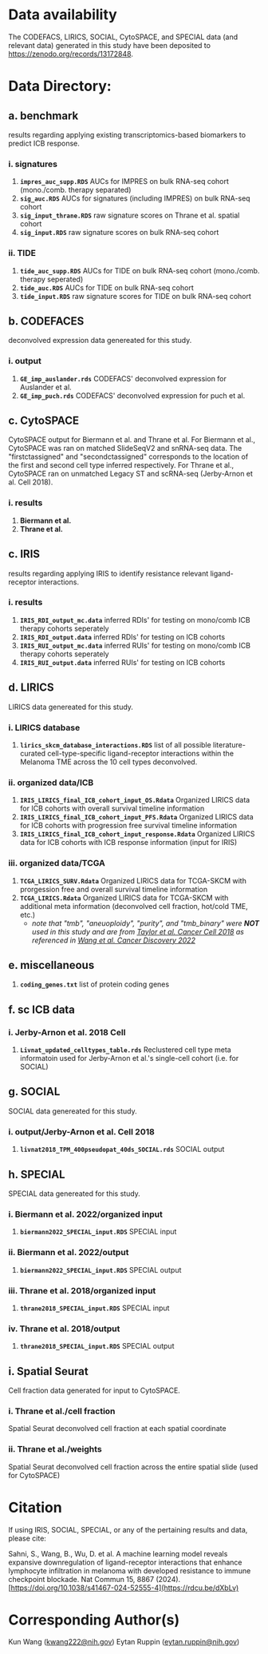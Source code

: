 # Data availability
The CODEFACS, LIRICS, SOCIAL, CytoSPACE, and SPECIAL data (and relevant data) generated in this study have been deposited to https://zenodo.org/records/13172848.

# Data Directory:
## a. benchmark
results regarding applying existing transcriptomics-based biomarkers to predict ICB response.

### i. signatures
1. **```impres_auc_supp.RDS```**  AUCs for IMPRES on bulk RNA-seq cohort (mono./comb. therapy separated)
2. **```sig_auc.RDS```**          AUCs for signatures (including IMPRES) on bulk RNA-seq cohort
3. **```sig_input_thrane.RDS```** raw signature scores on Thrane et al. spatial cohort
4. **```sig_input.RDS```**        raw signature scores on bulk RNA-seq cohort

### ii. TIDE
1. **```tide_auc_supp.RDS```**    AUCs for TIDE on bulk RNA-seq cohort (mono./comb. therapy seperated)
2. **```tide_auc.RDS```**         AUCs for TIDE on bulk RNA-seq cohort
3. **```tide_input.RDS```**       raw signature scores for TIDE on bulk RNA-seq cohort

## b. CODEFACES
deconvolved expression data genereated for this study. 

### i. output
1. **```GE_imp_auslander.rds```** CODEFACS' deconvolved expression for Auslander et al.
2. **```GE_imp_puch.rds```**      CODEFACS' deconvolved expression for puch et al. 

## c. CytoSPACE
CytoSPACE output for Biermann et al. and Thrane et al. For Biermann et al., CytoSPACE was ran on matched SlideSeqV2 and snRNA-seq data. The "firstctassigned" and "secondctassigned" corresponds to the location of the first and second cell type inferred respectively. For Thrane et al., CytoSPACE ran on unmatched Legacy ST and scRNA-seq (Jerby-Arnon et al. Cell 2018).

### i. results
1. **Biermann et al.**
2. **Thrane et al.**

## c. IRIS
results regarding applying IRIS to identify resistance relevant ligand-receptor interactions.

### i. results
1. **```IRIS_RDI_output_mc.data```** inferred RDIs' for testing on mono/comb ICB therapy cohorts seperately
2. **```IRIS_RDI_output.data```** inferred RDIs' for testing on ICB cohorts
3. **```IRIS_RUI_output_mc.data```** inferred RUIs' for testing on mono/comb ICB therapy cohorts seperately
4. **```IRIS_RUI_output.data```** inferred RUIs' for testing on ICB cohorts

## d. LIRICS
LIRICS data genereated for this study. 

### i. LIRICS database
1. **```lirics_skcm_database_interactions.RDS```** list of all possible literature-curated cell-type-specific ligand-receptor interactions within the Melanoma TME across the 10 cell types deconvolved.

### ii. organized data/ICB
1. **```IRIS_LIRICS_final_ICB_cohort_input_OS.Rdata```** Organized LIRICS data for ICB cohorts with overall survival timeline information
2. **```IRIS_LIRICS_final_ICB_cohort_input_PFS.Rdata```** Organized LIRICS data for ICB cohorts with progression free survival timeline information
3. **```IRIS_LIRICS_final_ICB_cohort_input_response.Rdata```** Organized LIRICS data for ICB cohorts with ICB response information (input for IRIS)

### iii. organized data/TCGA
1. **```TCGA_LIRICS_SURV.Rdata```** Organized LIRICS data for TCGA-SKCM with prorgession free and overall survival timeline information
2. **```TCGA_LIRICS.Rdata```** Organized LIRICS data for TCGA-SKCM with additional meta information (deconvolved cell fraction, hot/cold TME, etc.)
   * *note that "tmb", "aneuoploidy", "purity", and "tmb_binary" were **NOT** used in this study and are from [Taylor et al. Cancer Cell 2018](https://pubmed.ncbi.nlm.nih.gov/29622463/) as referenced in [Wang et al. Cancer Discovery 2022](https://pubmed.ncbi.nlm.nih.gov/34983745/)*

## e. miscellaneous
1. **```coding_genes.txt```** list of protein coding genes

## f. sc ICB data
### i. Jerby-Arnon et al. 2018 Cell
1. **```Livnat_updated_celltypes_table.rds```** Reclustered cell type meta informatoin used for Jerby-Arnon et al.'s single-cell cohort (i.e. for SOCIAL)

## g. SOCIAL
SOCIAL data genereated for this study. 

### i. output/Jerby-Arnon et al. Cell 2018
1. **```livnat2018_TPM_400pseudopat_40ds_SOCIAL.rds```** SOCIAL output

## h. SPECIAL
SPECIAL data genereated for this study. 

### i. Biermann et al. 2022/organized input
1. **```biermann2022_SPECIAL_input.RDS```** SPECIAL input

### ii. Biermann et al. 2022/output
1. **```biermann2022_SPECIAL_input.RDS```** SPECIAL output

### iii. Thrane et al. 2018/organized input
1. **```thrane2018_SPECIAL_input.RDS```** SPECIAL input

### iv. Thrane et al. 2018/output
1. **```thrane2018_SPECIAL_input.RDS```** SPECIAL output

## i. Spatial Seurat
Cell fraction data generated for input to CytoSPACE.

### i. Thrane et al./cell fraction
Spatial Seurat deconvolved cell fraction at each spatial coordinate

### ii. Thrane et al./weights
Spatial Seurat deconvolved cell fraction across the entire spatial slide (used for CytoSPACE)

# Citation
If using IRIS, SOCIAL, SPECIAL, or any of the pertaining results and data, please cite:

Sahni, S., Wang, B., Wu, D. et al. A machine learning model reveals expansive downregulation of ligand-receptor interactions that enhance lymphocyte infiltration in melanoma with developed resistance to immune checkpoint blockade. Nat Commun 15, 8867 (2024). [https://doi.org/10.1038/s41467-024-52555-4](https://rdcu.be/dXbLv)

# Corresponding Author(s)
Kun Wang (kwang222@nih.gov)
Eytan Ruppin (eytan.ruppin@nih.gov)
